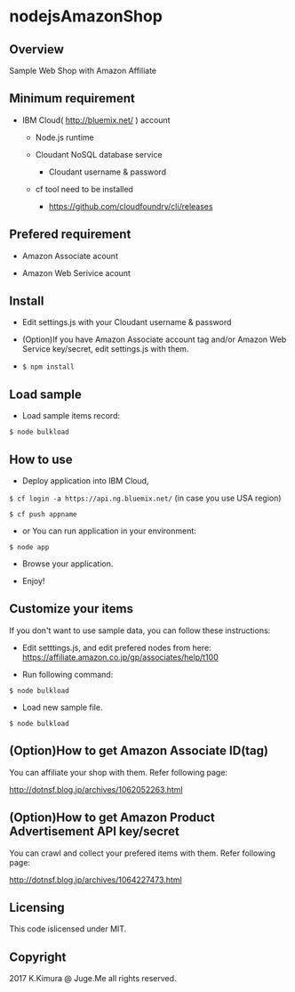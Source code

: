# nodejsAmazonShop

## Overview

Sample Web Shop with Amazon Affiliate

## Minimum requirement

- IBM Cloud( http://bluemix.net/ ) account

    - Node.js runtime

    - Cloudant NoSQL database service

        - Cloudant username & password

    - cf tool need to be installed

        - https://github.com/cloudfoundry/cli/releases


## Prefered requirement

- Amazon Associate acount

- Amazon Web Serivice acount

## Install

- Edit settings.js with your Cloudant username & password

- (Option)If you have Amazon Associate account tag and/or Amazon Web Service key/secret, edit settings.js with them.

- `$ npm install`

## Load sample

- Load sample items record:

`$ node bulkload`


## How to use

- Deploy application into IBM Cloud,

`$ cf login -a https://api.ng.bluemix.net/` (in case you use USA region)

`$ cf push appname`

- or You can run application in your environment:

`$ node app`

- Browse your application.

- Enjoy!


## Customize your items

If you don't want to use sample data, you can follow these instructions:

- Edit setttings.js, and edit prefered nodes from here: https://affiliate.amazon.co.jp/gp/associates/help/t100

- Run following command:

`$ node bulkload`

- Load new sample file.

`$ node bulkload`

## (Option)How to get Amazon Associate ID(tag)

You can affiliate your shop with them. Refer following page:

http://dotnsf.blog.jp/archives/1062052263.html

## (Option)How to get Amazon Product Advertisement API key/secret

You can crawl and collect your prefered items with them. Refer following page:

http://dotnsf.blog.jp/archives/1064227473.html

## Licensing

This code islicensed under MIT.


## Copyright

2017 K.Kimura @ Juge.Me all rights reserved.



